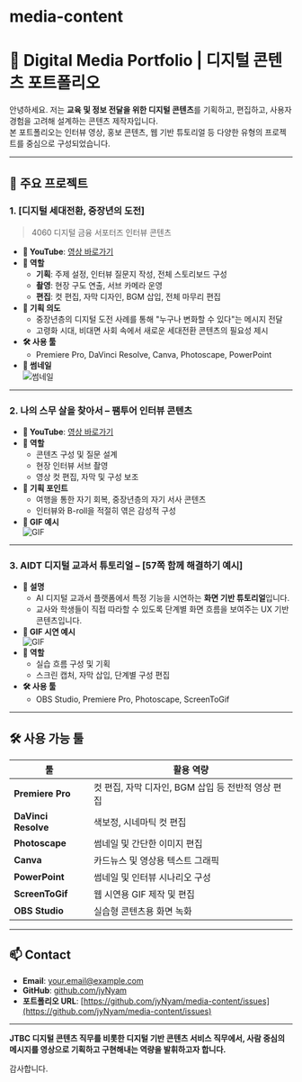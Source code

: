 # media-content

# 🎥 Digital Media Portfolio | 디지털 콘텐츠 포트폴리오

 안녕하세요. 저는 **교육 및 정보 전달을 위한 디지털 콘텐츠**를 기획하고, 편집하고, 사용자 경험을 고려해 설계하는 콘텐츠 제작자입니다.  
본 포트폴리오는 인터뷰 영상, 홍보 콘텐츠, 웹 기반 튜토리얼 등 다양한 유형의 프로젝트를 중심으로 구성되었습니다.

---

## 📌 주요 프로젝트

### 1. [디지털 세대전환, 중장년의 도전]  
> 4060 디지털 금융 서포터즈 인터뷰 콘텐츠

- **🔗 YouTube**: [영상 바로가기](https://youtu.be/REPLACE_LINK)  
- **🧩 역할**  
  - **기획**: 주제 설정, 인터뷰 질문지 작성, 전체 스토리보드 구성  
  - **촬영**: 현장 구도 연출, 서브 카메라 운영  
  - **편집**: 컷 편집, 자막 디자인, BGM 삽입, 전체 마무리 편집  
- **🎯 기획 의도**  
  - 중장년층의 디지털 도전 사례를 통해 "누구나 변화할 수 있다"는 메시지 전달  
  - 고령화 시대, 비대면 사회 속에서 새로운 세대전환 콘텐츠의 필요성 제시  
- **🛠 사용 툴**  
  - Premiere Pro, DaVinci Resolve, Canva, Photoscape, PowerPoint  
- **📌 썸네일**  
  ![썸네일](https://github.com/user-attachments/assets/619967ca-a5f7-4904-b429-bbfe0ed0d37e)

---

### 2. 나의 스무 살을 찾아서 – 팸투어 인터뷰 콘텐츠

- **🔗 YouTube**: [영상 바로가기](https://youtu.be/REPLACE_LINK)  
- **🧩 역할**  
  - 콘텐츠 구성 및 질문 설계  
  - 현장 인터뷰 서브 촬영  
  - 영상 컷 편집, 자막 및 구성 보조  
- **🎯 기획 포인트**  
  - 여행을 통한 자기 회복, 중장년층의 자기 서사 콘텐츠  
  - 인터뷰와 B-roll을 적절히 엮은 감성적 구성  
- **📌 GIF 예시**  
  ![GIF](https://github.com/user-uploads/assets/4060_famtour_interview.gif)

---

### 3. AIDT 디지털 교과서 튜토리얼 – [57쪽 함께 해결하기 예시]

- **🧩 설명**  
  - AI 디지털 교과서 플랫폼에서 특정 기능을 시연하는 **화면 기반 튜토리얼**입니다.  
  - 교사와 학생들이 직접 따라할 수 있도록 단계별 화면 흐름을 보여주는 UX 기반 콘텐츠입니다.  
- **📌 GIF 시연 예시**  
  ![GIF](https://github.com/user-uploads/assets/sample_57_AIDT.gif)  
- **💼 역할**  
  - 실습 흐름 구성 및 기획  
  - 스크린 캡처, 자막 삽입, 단계별 구성 편집  
- **🛠 사용 툴**  
  - OBS Studio, Premiere Pro, Photoscape, ScreenToGif  

---

## 🛠 사용 가능 툴

| 툴 | 활용 역량 |
|-----|------------|
| **Premiere Pro** | 컷 편집, 자막 디자인, BGM 삽입 등 전반적 영상 편집 |
| **DaVinci Resolve** | 색보정, 시네마틱 컷 편집 |
| **Photoscape** | 썸네일 및 간단한 이미지 편집 |
| **Canva** | 카드뉴스 및 영상용 텍스트 그래픽 |
| **PowerPoint** | 썸네일 및 인터뷰 시나리오 구성 |
| **ScreenToGif** | 웹 시연용 GIF 제작 및 편집 |
| **OBS Studio** | 실습형 콘텐츠용 화면 녹화 |

---

## 📫 Contact

- **Email**: your.email@example.com  
- **GitHub**: [github.com/jyNyam](https://github.com/jyNyam)  
- **포트폴리오 URL**: [https://github.com/jyNyam/media-content/issues](https://github.com/jyNyam/media-content/issues)

---

**JTBC 디지털 콘텐츠 직무를 비롯한 디지털 기반 콘텐츠 서비스 직무에서, 사람 중심의 메시지를 영상으로 기획하고 구현해내는 역량을 발휘하고자 합니다.**

감사합니다.  
